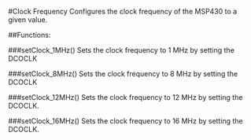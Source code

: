 #Clock Frequency
Configures the clock frequency of the MSP430 to a given value.

##Functions:

###setClock_1MHz()
Sets the clock frequency to 1 MHz by setting the DCOCLK

###setClock_8MHz()
Sets the clock frequency to 8 MHz by setting the DCOCLK

###setClock_12MHz()
Sets the clock frequency to 12 MHz by setting the DCOCLK.

###setClock_16MHz()
Sets the clock frequency to 16 MHz by setting the DCOCLK.
